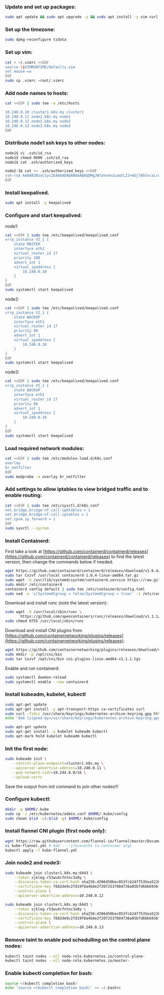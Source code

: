 ### Update and set up packages:
```bash
sudo apt update && sudo apt upgrade -y && sudo apt install -y vim curl
```

### Set up the timezone:
```bash
sudo dpkg-reconfigure tzdata
```

### Set up vim:
```bash
cat > ~/.vimrc <<EOF
source \$VIMRUNTIME/defaults.vim
set mouse-=a
EOF
sudo cp .vimrc ~root/.vimrc
```

### Add node names to hosts:
```bash
cat <<EOF | sudo tee -a /etc/hosts

10.240.0.10 cluster1.k8s.my cluster1
10.240.0.11 node1.k8s.my node1
10.240.0.12 node2.k8s.my node2
10.240.0.13 node3.k8s.my node3
EOF
```

### Distribute node1 ssh keys to other nodes:
```bash
node1$ vi .ssh/id_rsa
node1$ chmod 0600 .ssh/id_rsa
node1$ cat .ssh/authorized_keys
```

```bash
node2-3$ cat >> .ssh/authorized_keys <<EOF
ssh-rsa AAAAB3NzaC1yc2EAAAADAQABAAABAQDMgJW7aVveniLwqtLZ2+mGjlW5SxcsLcoAGraPhh1lg1gepXxeu8y+XR9zZqXIeqQINFvNejnP48L7n24NmpDsj3cf2BH/vMIIsphhSP+rQMWnalkRaPYk8nQMv2ZtXXOxWrz6jJw96RezCVmERE1YPe5C3+HY22LB+iTLjfE6nCgCXr+AiXGn+0EMJwyMSrCAjzYL5tkRuzZGEDPvrzwpsXaTGheIePqxlrpp3pElCQAmHO8DdLwqSKSGYGTq3whR1WDFxVjPbCluS1aV4hnNpg4ZE4SMKLUssh+42JWXeSnrzNKxnTlKMrI2KpGKU8a3YmgOcZdv5es8ouaEY6n9
EOF
```

### Install keepalived. 
```bash
sudo apt install -y keepalived
```

### Configure and start keepalived:
node1:

```bash
cat <<EOF | sudo tee /etc/keepalived/keepalived.conf
vrrp_instance VI_1 {
    state MASTER
    interface eth1
    virtual_router_id 17
    priority 100
    advert_int 1
    virtual_ipaddress {
        10.240.0.10
    }
}
EOF
sudo systemctl start keepalived
```

node2:

```bash
cat <<EOF | sudo tee /etc/keepalived/keepalived.conf
vrrp_instance VI_1 {
    state BACKUP
    interface eth1
    virtual_router_id 17
    priority 90
    advert_int 1
    virtual_ipaddress {
        10.240.0.10
    }
}
EOF
sudo systemctl start keepalived
```

node3:

```bash
cat <<EOF | sudo tee /etc/keepalived/keepalived.conf
vrrp_instance VI_1 {
    state BACKUP
    interface eth1
    virtual_router_id 17
    priority 80
    advert_int 1
    virtual_ipaddress {
        10.240.0.10
    }
}
EOF
sudo systemctl start keepalived
```

### Load required network modules:
```bash
cat <<EOF | sudo tee /etc/modules-load.d/k8s.conf
overlay
br_netfilter
EOF
sudo modprobe -a overlay br_netfilter
```

### Add settings to allow iptables to view bridged traffic and to enable routing:
```bash
cat <<EOF | sudo tee /etc/sysctl.d/k8s.conf
net.bridge.bridge-nf-call-ip6tables = 1
net.bridge.bridge-nf-call-iptables = 1
net.ipv4.ip_forward = 1
EOF
sudo sysctl --system
```

### Install Containerd:

First take a look at [https://github.com/containerd/containerd/releases](https://github.com/containerd/containerd/releases) to find the latest version, then change the commands below if needed.
```bash
wget https://github.com/containerd/containerd/releases/download/v1.6.4/containerd-1.6.4-linux-amd64.tar.gz
sudo tar Cxzvf /usr/local containerd-1.6.4-linux-amd64.tar.gz
sudo wget -O /usr/lib/systemd/system/containerd.service https://raw.githubusercontent.com/containerd/containerd/main/containerd.service
sudo mkdir /etc/containerd
containerd config default | sudo tee /etc/containerd/config.toml
sudo sed -e 's/SystemdCgroup = false/SystemdCgroup = true/' -i /etc/containerd/config.toml
``` 
Download and install runc (note the latest version):
```bash
sudo wget -O /usr/local/sbin/runc \
       https://github.com/opencontainers/runc/releases/download/v1.1.1/runc.amd64
sudo chmod 0755 /usr/local/sbin/runc
```
Download and install CNI plugins from [https://github.com/containernetworking/plugins/releases](https://github.com/containernetworking/plugins/releases):
```bash
wget https://github.com/containernetworking/plugins/releases/download/v1.1.1/cni-plugins-linux-amd64-v1.1.1.tgz
sudo mkdir -p /opt/cni/bin
sudo tar Cxzvf /opt/cni/bin cni-plugins-linux-amd64-v1.1.1.tgz
```
Enable and run containerd:
```bash
sudo systemctl daemon-reload
sudo systemctl enable --now containerd
```

### Install kubeadm, kubelet, kubectl

```bash
sudo apt-get update
sudo apt-get install -y apt-transport-https ca-certificates curl
sudo curl -fsSLo /usr/share/keyrings/kubernetes-archive-keyring.gpg https://packages.cloud.google.com/apt/doc/apt-key.gpg
echo "deb [signed-by=/usr/share/keyrings/kubernetes-archive-keyring.gpg] https://apt.kubernetes.io/ kubernetes-xenial main" | sudo tee /etc/apt/sources.list.d/kubernetes.list

sudo apt-get update
sudo apt-get install -y kubelet kubeadm kubectl
sudo apt-mark hold kubelet kubeadm kubectl
```

### Init the first node:
```bash
sudo kubeadm init \
   --control-plane-endpoint=cluster1.k8s.my \
   --apiserver-advertise-address=10.240.0.11 \
   --pod-network-cidr=10.244.0.0/16 \
   --upload-certs
```
Save the output from init command to join other nodes!!!

### Configure kubectl:
```bash
mkdir -p $HOME/.kube
sudo cp -i /etc/kubernetes/admin.conf $HOME/.kube/config
sudo chown $(id -u):$(id -g) $HOME/.kube/config
```

### Install flannel CNI plugin (first node only):
```bash
wget https://raw.githubusercontent.com/flannel-io/flannel/master/Documentation/kube-flannel.yml
vi kube-flannel.yml # Add - --iface=eth1 to container args
kubectl apply -f kube-flannel.yml
```

### Join node2 and node3:
```bash
sudo kubeadm join cluster1.k8s.my:6443 \
    --token sjkleg.r53wu4cfntnc3a0y \
    --discovery-token-ca-cert-hash sha256:d306d50bec853fcb24f7535ea5226abcf200163ab7825113b5a67fc1ff7ab8ba \
    --certificate-key 7682de9c2fd19f8a4bde2f2072537084736a05bfd66b6936f46cb792602ba803 \
    --control-plane \
    --apiserver-advertise-address=10.240.0.12
```

```bash
sudo kubeadm join cluster1.k8s.my:6443 \
    --token sjkleg.r53wu4cfntnc3a0y \
    --discovery-token-ca-cert-hash sha256:d306d50bec853fcb24f7535ea5226abcf200163ab7825113b5a67fc1ff7ab8ba \
    --certificate-key 7682de9c2fd19f8a4bde2f2072537084736a05bfd66b6936f46cb792602ba803 \
    --control-plane \
    --apiserver-advertise-address=10.240.0.13
```

### Remove taint to enable pod schedulling on the control plane nodes:
```bash
kubectl taint nodes --all node-role.kubernetes.io/control-plane-
kubectl taint nodes --all node-role.kubernetes.io/master- 
```

### Enable kubectl completion for bash:
```bash
source <(kubectl completion bash)
echo 'source <(kubectl completion bash)' >> ~/.bashrc
```
